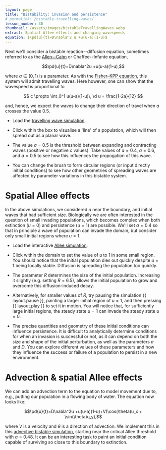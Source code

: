 ```yaml
---
layout: page
title: "Bistability: invasion and persistence"
# permalink: /bistable-travelling-waves/
lesson_number: 30
thumbnail: /assets/images/bistableTravellingWaves.webp
extract: Spatial Allee effects and changing wavespeeds
equation: $\pd{u}{t}=D\nabla^2 u +u(u-a)(1-u)$
---
```



Next we'll consider a bistable reaction--diffusion equation, sometimes referred to as the [Allen--Cahn](https://people.maths.ox.ac.uk/trefethen/pdectb/allen2.pdf) or Chaffee--Infante equation,

$$\pd{u}{t}=D\nabla^2u +u(u-a)(1-u),$$

where $a \in (0,1)$ is a parameter. As with the [Fisher–KPP equation](travelling-wave), this system will admit travelling waves. Here however, one can show that the wavespeed is proportional to

$$
c \propto \int_0^1 u(u-a)(1-u)\, \d u = \frac{1-2a}{12}
$$

and, hence, we expect the waves to change their direction of travel when $a$ crosses the value 0.5. 

* Load the [travelling wave simulation](/sim/?preset=bistableTravellingWave). 

* Click within the box to visualise a 'line' of a population, which will then spread out as a planar wave. 

* The value $a=0.5$ is the threshold between expanding and contracting waves (positive or negative $c$ values). Take values of $a=0.4$, $a=0.6$, and $a=0.5$ to see how this influences the propogation of this wave. 

* You can change the brush to form circular regions (or input directly initial conditions) to see how other geometries of spreading waves are affected by parameter variations in this bistable system.

# Spatial Allee effects

In the above simulations, we considered $a$ near the boundary, and initial waves that had sufficient size. Biologically we are often interested in the question of small invading populations, which becomes complex when both extinction ($u=0$) and persistence ($u=1$) are possible. We'll set $a=0.4$ so that in principle a wave of population can invade the domain, but consider only small initial regions where $u=1$.

* Load the interactive [Allee simulation](/sim/?preset=bistableSurvival). 

* Click within the domain to set the value of $u$ to 1 in some small region. You should notice that the initial population dies out quickly despite $u=1$ being locally stable. Diffusion is spreading the population too quickly.

* The parameter $R$ determines the size of the initial population. Increasing it slightly (e.g. setting $R=6.5$), allows the initial population to grow and overcome this diffusion-induced decay.

* Alternatively, for smaller values of $R$, try pausing the simulation {{ layout.pause }}, painting a larger initial region of $u=1$, and then pressing {{ layout.play }} to set it in motion. You will notice that, for sufficiently large initial regions, the steady state $u=1$ can invade the steady state $u=0$. 

* The precise quantities and geometry of these initial conditions can influence persistence. It is difficult to analytically determine conditions for when an invasion is successful or not, as it can depend on both the size and shape of the initial perturbation, as well as the parameters $a$ and $D$. You can explore different values of these parameters and how they influence the success or failure of a population to persist in a new environment. 

# Advection & spatial Allee effects

We can add an advection term to the equation to model movement due to, e.g., putting our population in a flowing body of water. The equation now looks like:

$$\pd{u}{t}=D\nabla^2u +u(u-a)(1-u)+V(\cos(\theta)u_x + \sin(\theta)u_y),$$

where $V$ is a velocity and $\theta$ is a direction of advection. We implement this in this [advective bistable simulation](/sim/?preset=BistableAdvection), starting near the critical Allee threshold with $a=0.48$. It can be an interesting task to paint an initial condition capable of surviving so close to this boundary to extinction.
